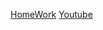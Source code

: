 [HomeWork](https://www.dropbox.com/sh/4bggk13lwg646uj/AADEu4mNQmZGW5rfa3jZAE3ua?dl=0&preview=%D0%A1%D0%BF%D0%B8%D1%81%D0%BE%D0%BA_%D0%BF%D1%80%D0%B0%D0%BA%D1%82%D0%B8%D1%87%D0%BD%D0%B8%D1%85_2018.docx)
[Youtube](https://www.youtube.com/)
